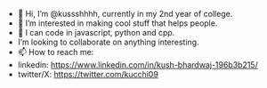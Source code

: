 - 👋 Hi, I’m @kussshhhh, currently in my 2nd year of college.
- 👀 I’m interested in making cool stuff that helps people.
- 🌱 I can code in javascript, python and cpp.
- I’m looking to collaborate on anything interesting.
- 📫 How to reach me:
- linkedin: https://www.linkedin.com/in/kush-bhardwaj-196b3b215/
- twitter/X: https://twitter.com/kucchi09
  

<!---
kussshhhh/kussshhhh is a ✨ special ✨ repository because its `README.md` (this file) appears on your GitHub profile.
You can click the Preview link to take a look at your changes.
--->
